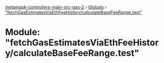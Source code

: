 [metamask-controllers-main-src-gas-2](../README.md) › [Globals](../globals.md) › ["fetchGasEstimatesViaEthFeeHistory/calculateBaseFeeRange.test"](_fetchgasestimatesviaethfeehistory_calculatebasefeerange_test_.md)

# Module: "fetchGasEstimatesViaEthFeeHistory/calculateBaseFeeRange.test"


